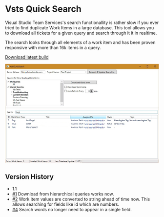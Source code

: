 # Vsts Quick Search
Visual Studio Team Services's search functionallity is rather slow if you ever tried to find duplicate Work Items in a large database.
This tool allows you to download all tickets for a given query and search through it it in realtime.

The search looks through all elements of a work item and has been proven responsive with more than 16k items in a query.

[Download latest build](latestbuild.zip)

![Screenshot](screenshot.jpg?raw=true)

## Version History

* 1.1
 *  [#1](/../../issues/1) Download from hierarchical queries works now.
 * [#2](/../../issues/2) Work item values are converted to string ahead of time now. This allows searching for fields like id which are numbers.
 * [#4](/../../issues/4) Search words no longer need to appear in a single field.
 
